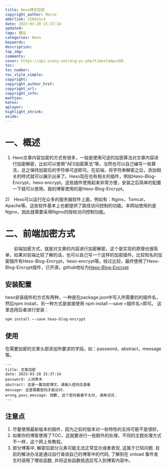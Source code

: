 ```yaml
---
title: Hexo博文加密
copyright_author: Mario
abbrlink: 15bb51c4
date: 2023-03-28 15:37:14
updated:
tags: 建站
categories: Hexo
keywords:
description:
top_img:
comments:
cover: https://api.ucany.net/acg-pc.php?timestamp=188
toc:
toc_number:
toc_style_simple:
copyright:
copyright_author_href:
copyright_url:
copyright_info:
mathjax:
katex:
aplayer:
highlight_shrink:
aside:
---
```


# 一、概述

1. Hexo文章内容加密的方式有很多，一般是使用可逆的加密算法对文章内容进行加密解密，比如可以使用”AES加密算法”等，当然也可以自己编写一些算法，总之保持加密后的字符串可逆即可。在前端，将字符串解密之后，添加相关的样式就可以展示出来了。Hexo现在也有相关的插件，例如Hexo-Blog-Encrypt，hexo-encrypt。这些插件使用起来非常方便，安装之后简单的配置一下就可以使用。我的博客使用的是Hexo-Blog-Encrypt。

2)　Hexo可以运行在众多的服务器软件上面，例如有：Nginx，Tomcat，Apache等。这些软件基本上也都提供了路径访问控制的功能。本网站使用的是Nginx，因此就需要采用Nginx的授权访问控制功能。

# 二、前端加密方式

　　前端加密方式，就是对文章的内容进行加密解密，这个是实现的原理也很简单，如果对前端比较了解的话，也可以自己写一个这样的加密插件。比较知名的加密插件有Hexo-Blog-Encrypt，hexo-encrypt等。经过比较，最终使用了Hexo-Blog-Encrypt插件，已开源，github地址为[Hexo-Blog-Encrypt](https://github.com/MikeCoder/hexo-blog-encrypt)

## 安装配置 

hexo安装插件的方式有两种，一种是在package.json中写入所需要的的插件名，然后npm install，另一种方式是直接使用 npm install –-save  <插件名>即可。 这里选用后者进行安装：

`npm install –-save hexo-blog-encrypt`

## 使用

在需要加密的文章头部添加所要求的字段，如：password，abstract，message等。

```
---
title: 文章加密
date: 2023-03-28 15:37:14
password: 人间草木
abstract: 这是一篇加密博文，请输入密码后查看
message: 这里需要密码才能访问.
wrong_pass_message: 抱歉, 这个密码看着不太对, 请再试试.
---
```

## 注意点

1. 尽量使用最新版本的插件，因为之前的版本对一些特性的支持可能不是很好。
2. 如果你的博客使用了TOC，这就要进行一些额外的处理，不同的主题处理方式不一样，这个网上有教程。
3. 部分博客中, 解密后部分元素可能无法正常显示或者表现, 这属于已知问题. 目前的解决办法是通过自行查阅自己的博客中的代码, 了解到在 onload 事件发生时调用了哪些函数, 并将这些函数挑选后写入到博客内容中。
